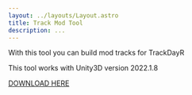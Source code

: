 ```yaml
---
layout: ../layouts/Layout.astro
title: Track Mod Tool
description: ...
---
```


With this tool you can build mod tracks for TrackDayR

This tool works with Unity3D version 2022.1.8

[DOWNLOAD HERE](https:// "Track Mod Tool 2022")